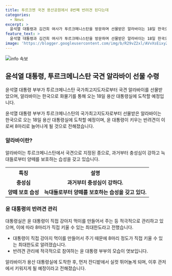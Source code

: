 ```yaml
---
title: 투르크멘 국견 용산공원에서 8번째 반려견 된다는데
categories:
  - News
excerpt: >
  윤석열 대통령과 김건희 여사가 투르크메니스탄을 방문하며 선물받은 알라바이는 18일 한국으로 도착할 예정이다. 이로 인해 대통령실에서의 반려견은 8마리로 늘어나게 되었으며, 알라바이 한 쌍은 아직 이름이 정해지지 않았다. 대통령은 온전히 반려동물을 돌보기 위해 최대 8마리를 기를 수 있는 것으로 알려졌다. 투르크메니스탄은 알라바이로 외교 활동을 전개해오며, 이들은 충성심이 강하고 양떼를 보호하는 습성을 갖고 있어 국견으로 지정되었다.
feature_text: >
  윤석열 대통령과 김건희 여사가 투르크메니스탄을 방문하며 선물받은 알라바이는 18일 한국으로 도착할 예정이다. 이로 인해 대통령실에서의 반려견은 8마리로 늘어나게 되었으며, 알라바이 한 쌍은 아직 이름이 정해지지 않았다. 대통령은 온전히 반려동물을 돌보기 위해 최대 8마리를 기를 수 있는 것으로 알려졌다. 투르크메니스탄은 알라바이로 외교 활동을 전개해오며, 이들은 충성심이 강하고 양떼를 보호하는 습성을 갖고 있어 국견으로 지정되었다.
image: 'https://blogger.googleusercontent.com/img/b/R29vZ2xl/AVvXsEixyZcFfHzMRdzZMjFBmAUKJYCLCGyLL1o632UiGVXcaFdKo_bkvkuCioo0uUKlGfBVcT3P84aROyZIXSBEx3Aw5nCQ3pTgDom1WDC4m8eifvWiAmWEEVb4x6G_l8C0QH225ldMjyaFvpxGEBGNO37VmDTDMHGhJPq73UglMfDca1-0aw/s1600/blogspot.png'
---
```


<p><img src="https://blogger.googleusercontent.com/img/b/R29vZ2xl/AVvXsEixyZcFfHzMRdzZMjFBmAUKJYCLCGyLL1o632UiGVXcaFdKo_bkvkuCioo0uUKlGfBVcT3P84aROyZIXSBEx3Aw5nCQ3pTgDom1WDC4m8eifvWiAmWEEVb4x6G_l8C0QH225ldMjyaFvpxGEBGNO37VmDTDMHGhJPq73UglMfDca1-0aw/s1600/blogspot.png" alt="info 속보" /></p>

<h2 data-ke-size="size26">윤석열 대통령, 투르크메니스탄 국견 알라바이 선물 수령</h2>

<p>윤석열 대통령 부부가 투르크메니스탄 국가최고지도자로부터 국견 알라바이를 선물받았으며, 알라바이는 한국으로 화물기를 통해 오는 18일 용산 대통령실에 도착할 예정입니다.</p>

<p data-ke-size="size16">윤석열 대통령 부부가 투르크메니스탄의 국가최고지도자로부터 선물받은 알라바이는 한국으로 오는 18일 용산 대통령실에 도착할 예정이며, 윤 대통령이 키우는 반려견이 이로써 8마리로 늘어나게 될 것으로 전해졌습니다.</p>

<h3>알라바이란?</h3>

<p>알라바이는 투르크메니스탄에서 국견으로 지정된 종으로, 과거부터 충성심이 강하고 늑대들로부터 양떼를 보호하는 습성을 갖고 있습니다.</p>

<table>
    <tr>
        <th>특징</th>
        <th>설명</th>
    </tr>
    <tr>
        <td style="text-align: center; height: 17px;"><b>충성심</b></td>
        <td style="text-align: center; height: 17px;"><b>과거부터 충성심이 강하다.</b></td>
    </tr>
    <tr>
        <td style="text-align: center; height: 17px;"><b>양떼 보호 습성</b></td>
        <td style="text-align: center; height: 17px;"><b>늑대들로부터 양떼를 보호하는 습성을 갖고 있다.</b></td>
    </tr>
</table>

<h3>윤 대통령의 반려견 관리</h3>

<p>대통령실은 윤 대통령이 직접 강아지 먹이를 만들어서 주는 등 적극적으로 관리하고 있으며, 이에 따라 8마리가 직접 키울 수 있는 최대한도라고 전했습니다.</p>

<ul>
    <li>대통령이 직접 강아지 먹이를 만들어서 주기 때문에 8마리 정도가 직접 키울 수 있는 최대한도로 알려졌습니다.</li>
    <li>반려견 관리에 적극적으로 참여하는 윤 대통령 부부의 모습이 엿보입니다.</li>
</ul>

<p data-ke-size="size16">알라바이가 용산 대통령실에 도착한 후, 먼저 잔디밭에서 실컷 뛰어놀게 되며, 이후 관저에서 키워지게 될 예정이라고 전해졌습니다.</p>


